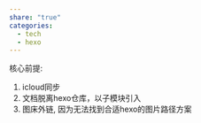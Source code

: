 ```yaml
---
share: "true"
categories:
  - tech
  - hexo
---
```

核心前提: 
1. icloud同步
2. 文档脱离hexo仓库，以子模块引入
3. 图床外链, 因为无法找到合适hexo的图片路径方案

